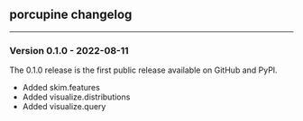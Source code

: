 ## porcupine changelog
-----------

### Version 0.1.0 - 2022-08-11
The 0.1.0 release is the first public release available on GitHub and PyPI.
- Added skim.features
- Added visualize.distributions
- Added visualize.query

